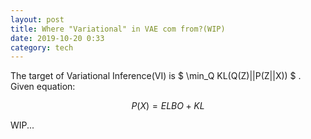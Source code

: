 ```yaml
---
layout: post
title: Where "Variational" in VAE com from?(WIP)
date: 2019-10-20 0:33
category: tech
---
```


The target of Variational Inference(VI) is $ \min_Q KL(Q(Z)||P(Z||X)) $ .
Given equation:

$$ 
P(X) = ELBO + KL 
$$

WIP...